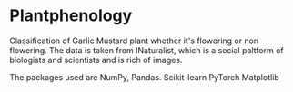 # Plantphenology
Classification of Garlic Mustard plant whether it's flowering or non flowering. The data is taken from INaturalist, which is a social paltform of biologists and scientists and is rich of images.

The packages used are
NumPy,
Pandas.
Scikit-learn
PyTorch
Matplotlib
